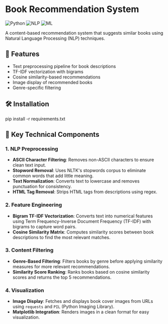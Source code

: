 # Book Recommendation System

![Python](https://img.shields.io/badge/Python-3.8%2B-blue)
![NLP](https://img.shields.io/badge/NLP-NLTK%2BScikit--learn-green)
![ML](https://img.shields.io/badge/ML-Cosine%20Similarity-orange)

A content-based recommendation system that suggests similar books using Natural Language Processing (NLP) techniques.

## 📌 Features
- Text preprocessing pipeline for book descriptions
- TF-IDF vectorization with bigrams
- Cosine similarity-based recommendations
- Image display of recommended books
- Genre-specific filtering

## 🛠️ Installation
pip install -r requirements.txt

## 📌 Key Technical Components

### 1. **NLP Preprocessing**
- **ASCII Character Filtering**: Removes non-ASCII characters to ensure clean text input.
- **Stopword Removal**: Uses NLTK's stopwords corpus to eliminate common words that add little meaning.
- **Text Normalization**: Converts text to lowercase and removes punctuation for consistency.
- **HTML Tag Removal**: Strips HTML tags from descriptions using regex.

### 2. **Feature Engineering**
- **Bigram TF-IDF Vectorization**: Converts text into numerical features using Term Frequency-Inverse Document Frequency (TF-IDF) with bigrams to capture word pairs.
- **Cosine Similarity Matrix**: Computes similarity scores between book descriptions to find the most relevant matches.

### 3. **Content Filtering**
- **Genre-Based Filtering**: Filters books by genre before applying similarity measures for more relevant recommendations.
- **Similarity Score Ranking**: Ranks books based on cosine similarity scores and returns the top 5 recommendations.

### 4. **Visualization**
- **Image Display**: Fetches and displays book cover images from URLs using `requests` and `PIL` (Python Imaging Library).
- **Matplotlib Integration**: Renders images in a clean format for easy visualization.
